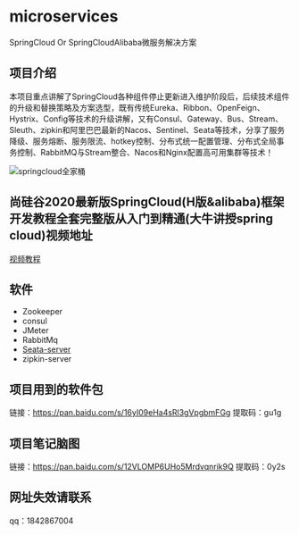 # microservices
SpringCloud Or SpringCloudAlibaba微服务解决方案

## 项目介绍
本项目重点讲解了SpringCloud各种组件停止更新进入维护阶段后，后续技术组件的升级和替换策略及方案选型，既有传统Eureka、Ribbon、OpenFeign、Hystrix、Config等技术的升级讲解，又有Consul、Gateway、Bus、Stream、Sleuth、zipkin和阿里巴巴最新的Nacos、Sentinel、Seata等技术，分享了服务降级、服务熔断、服务限流、hotkey控制、分布式统一配置管理、分布式全局事务控制、RabbitMQ与Stream整合、Nacos和Nginx配置高可用集群等技术！

![springcloud全家桶](https://github.com/magic-dong/microservices/blob/master/doc/springcloud.png)

## 尚硅谷2020最新版SpringCloud(H版&alibaba)框架开发教程全套完整版从入门到精通(大牛讲授spring cloud)视频地址
[视频教程](https://www.bilibili.com/video/av93813318)

## 软件
* Zookeeper
* consul
* JMeter
* RabbitMq
* [Seata-server](https://github.com/seata/seata/releases)
* zipkin-server

## 项目用到的软件包 
链接：https://pan.baidu.com/s/16yI09eHa4sRl3gVpgbmFGg
提取码：gu1g

## 项目笔记脑图
链接：https://pan.baidu.com/s/12VLOMP6UHo5Mrdvqnrik9Q 
提取码：0y2s

## 网址失效请联系
qq：1842867004
